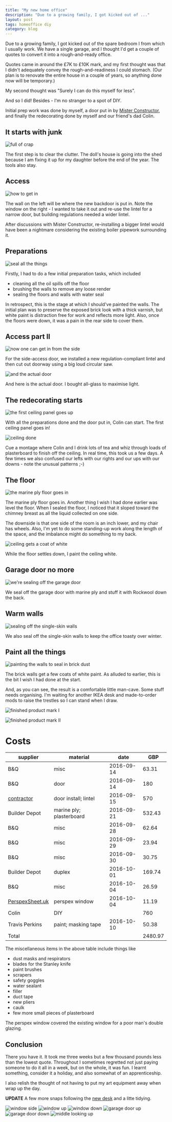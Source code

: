 ```yaml
---
title: "My new home office"
description: "Due to a growing family, I got kicked out of ..."
layout: post
tags: homeoffice diy
category: blog
---
```


Due to a growing family, I got kicked out of the spare bedroom I from which I usually work. We have a single garage, and I thought I'd get a couple of quotes to convert it into a rough-and-ready office.

Quotes came in around the £7K to £10K mark, and my first thought was that I didn't adequately convey the rough-and-readiness I could stomach. (Our plan is to renovate the entire house in a couple of years, so anything done now will be temporary.)

My second thought was "Surely I can do this myself for less". 

And so I did! Besides - I'm no stranger to a spot of DIY.

Initial prep work was done by myself, a door put in by [Mister Constructor](http://www.mister-constructor.co.uk/), and finally the redecorating done by myself and our friend's dad Colin.

## It starts with junk

![full of crap](/assets/posts/2016-10-17-my-new-home-office/1garage-full-of-crap.jpg)

The first step is to clear the clutter. The doll's house is going into the shed because I am fixing it up for my daughter before the end of the year. The tools also stay.

## Access

![how to get in](/assets/posts/2016-10-17-my-new-home-office/2garage-left-wall-door.jpg)

The wall on the left will be where the new backdoor is put in. Note the window on the right - I wanted to take it out and re-use the lintel for a narrow door, but building regulations needed a wider lintel. 

After discussions with Mister Constructor, re-installing a bigger lintel would have been a nightmare considering the existing boiler pipework surrounding it.

## Preparations

![seal all the things](/assets/posts/2016-10-17-my-new-home-office/3garage-floor-and-wall-sealed.jpg)

Firstly, I had to do a few initial preparation tasks, which included

- cleaning all the oil spills off the floor
- brushing the walls to remove any loose render
- sealing the floors and walls with water seal

In retrospect, this is the stage at which I should've painted the walls. The initial plan was to preserve the exposed brick look with a thick varnish, but white paint is distraction free for work and reflects more light. Also, once the floors were down, it was a pain in the rear side to cover them.

## Access part II

![now one can get in from the side](/assets/posts/2016-10-17-my-new-home-office/4garage-new-doorway-is-cut-out.jpg)

For the side-access door, we installed a new regulation-compliant lintel and then cut out doorway using a big loud circular saw. 

![and the actual door](/assets/posts/2016-10-17-my-new-home-office/5garage-new-door-is-in.jpg)

And here is the actual door. I bought all-glass to maximise light.

## The redecorating starts

![the first ceiling panel goes up](/assets/posts/2016-10-17-my-new-home-office/6garage-the-first-ceiling-panel-goes-up.jpg)

With all the preparations done and the door put in, Colin can start. The first ceiling panel goes in!

![ceiling done](/assets/posts/2016-10-17-my-new-home-office/7garage-ceiling-done.jpg)

Cue a montage where Colin and I drink lots of tea and whiz through loads of plasterboard to finish off the ceiling. In real time, this took us a few days. A few times we also confused our lefts with our rights and our ups with our downs - note the unusual patterns ;-)

## The floor

![the marine ply floor goes in](/assets/posts/2016-10-17-my-new-home-office/8garage-marine-ply-floor-going-in.jpg)

The marine ply floor goes in. Another thing I wish I had done earlier was level the floor. When I sealed the floor, I noticed that it sloped toward the chimney breast as all the liquid collected on one side.

The downside is that one side of the room is an inch lower, and my chair has wheels. Also, I'm yet to do some standing-up work along the length of the space, and the imbalance might do something to my back.

![ceiling gets a coat of white](/assets/posts/2016-10-17-my-new-home-office/9garage-while-the-floor-settles-I-paint-the-ceiling.jpg)

While the floor settles down, I paint the ceiling white.

## Garage door no more

![we're sealing off the garage door](/assets/posts/2016-10-17-my-new-home-office/10garage-sealing-off-garage-door.jpg)

We seal off the garage door with marine ply and stuff it with Rockwool down the back.

## Warm walls

![sealing off the single-skin walls](/assets/posts/2016-10-17-my-new-home-office/11garage-insulating-single-skin-walls.jpg)

We also seal off the single-skin walls to keep the office toasty over winter.

## Paint all the things

![painting the walls to seal in brick dust](/assets/posts/2016-10-17-my-new-home-office/12-walls-painted-so-less-dust.jpg)

The brick walls get a few coats of white paint. As alluded to earlier, this is the bit I wish I had done at the start.

And, as you can see, the result is a comfortable little man-cave. Some stuff needs organising. I'm waiting for another IKEA desk and made-to-order mods to raise the trestles so I can stand when I draw. 

![finished product mark I](/assets/posts/2016-10-17-my-new-home-office/13finished1.jpg)

![finished product mark II](/assets/posts/2016-10-17-my-new-home-office/14finished1.jpg)

# Costs

| supplier | material | date | GBP |
| -------- | -------- | ---- | --- |
| B&Q | misc | 2016-09-14 | 63.31 |
| B&Q | door | 2016-09-14 | 180 |
| [contractor](https://www.mister-constructor.co.uk/) | door install; lintel | 2016-09-15 | 570 |
| Builder Depot | marine ply; plasterboard | 2016-09-21 | 532.43 |
| B&Q | misc | 2016-09-28 | 62.64 |
| B&Q | misc | 2016-09-29 | 23.94 |
| B&Q | misc | 2016-09-30 | 30.75 |
| Builder Depot | duplex | 2016-10-01 | 169.74 |
| B&Q | misc | 2016-10-04 | 26.59 |
| [PerspexSheet.uk](https://www.perspexsheet.uk/) | perspex window | 2016-10-04 | 11.19 |
| Colin | DIY | | 760 |
| Travis Perkins | paint; masking tape | 2016-10-10 | 50.38 |
| Total | | | 2480.97 |


The miscellaneous items in the above table include things like

- dust masks and respirators
- blades for the Stanley knife
- paint brushes
- scrapers
- safety goggles
- water sealant
- filler
- duct tape
- new pliers
- caulk
- few more small pieces of plasterboard

The perspex window covered the existing window for a poor man's double glazing.

## Conclusion

There you have it. It took me three weeks but a few thousand pounds less than the lowest quote. Throughout I sometimes regretted not just paying someone to do it all in a week, but on the whole, it was fun. I learnt something, consider it a holiday, and also somewhat of an apprenticeship.

I also relish the thought of not having to put my art equipment away when wrap up the day.

**UPDATE** A few more snaps following the [new desk](/2016/11/20/my-new-85-standing-desk/) and a litte tidying.

![window side](/assets/posts/2016-10-17-my-new-home-office/complete-1.jpg)
![window up](/assets/posts/2016-10-17-my-new-home-office/window-above.jpg)
![window down](/assets/posts/2016-10-17-my-new-home-office/window-below.jpg)
![garage door up](/assets/posts/2016-10-17-my-new-home-office/sealed-above.jpg)
![garage door down](/assets/posts/2016-10-17-my-new-home-office/sealed-below.jpg)
![middle looking up](/assets/posts/2016-10-17-my-new-home-office/middle.jpg)



